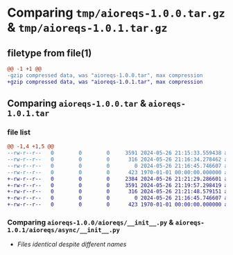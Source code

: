# Comparing `tmp/aioreqs-1.0.0.tar.gz` & `tmp/aioreqs-1.0.1.tar.gz`

## filetype from file(1)

```diff
@@ -1 +1 @@
-gzip compressed data, was "aioreqs-1.0.0.tar", max compression
+gzip compressed data, was "aioreqs-1.0.1.tar", max compression
```

## Comparing `aioreqs-1.0.0.tar` & `aioreqs-1.0.1.tar`

### file list

```diff
@@ -1,4 +1,5 @@
--rw-r--r--   0        0        0     3591 2024-05-26 21:15:33.559438 aioreqs-1.0.0/aioreqs/__init__.py
--rw-r--r--   0        0        0      316 2024-05-26 21:16:34.278462 aioreqs-1.0.0/pyproject.toml
--rw-r--r--   0        0        0        0 2024-05-26 21:16:45.746607 aioreqs-1.0.0/README.md
--rw-r--r--   0        0        0      423 1970-01-01 00:00:00.000000 aioreqs-1.0.0/PKG-INFO
+-rw-r--r--   0        0        0     2384 2024-05-26 21:21:29.286601 aioreqs-1.0.1/aioreqs/__init__.py
+-rw-r--r--   0        0        0     3591 2024-05-26 21:19:57.298419 aioreqs-1.0.1/aioreqs/async/__init__.py
+-rw-r--r--   0        0        0      316 2024-05-26 21:21:48.579151 aioreqs-1.0.1/pyproject.toml
+-rw-r--r--   0        0        0        0 2024-05-26 21:16:45.746607 aioreqs-1.0.1/README.md
+-rw-r--r--   0        0        0      423 1970-01-01 00:00:00.000000 aioreqs-1.0.1/PKG-INFO
```

### Comparing `aioreqs-1.0.0/aioreqs/__init__.py` & `aioreqs-1.0.1/aioreqs/async/__init__.py`

 * *Files identical despite different names*

